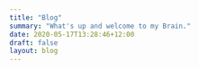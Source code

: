 ```yaml
---
title: "Blog"
summary: "What's up and welcome to my Brain."
date: 2020-05-17T13:28:46+12:00
draft: false
layout: blog
---
```


